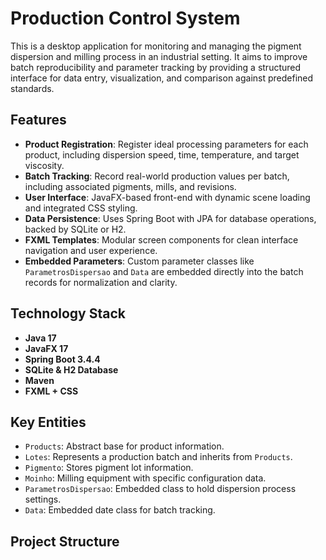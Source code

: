 # Production Control System

This is a desktop application for monitoring and managing the pigment dispersion and milling process in an industrial setting. It aims to improve batch reproducibility and parameter tracking by providing a structured interface for data entry, visualization, and comparison against predefined standards.

## Features

- **Product Registration**: Register ideal processing parameters for each product, including dispersion speed, time, temperature, and target viscosity.
- **Batch Tracking**: Record real-world production values per batch, including associated pigments, mills, and revisions.
- **User Interface**: JavaFX-based front-end with dynamic scene loading and integrated CSS styling.
- **Data Persistence**: Uses Spring Boot with JPA for database operations, backed by SQLite or H2.
- **FXML Templates**: Modular screen components for clean interface navigation and user experience.
- **Embedded Parameters**: Custom parameter classes like `ParametrosDispersao` and `Data` are embedded directly into the batch records for normalization and clarity.

## Technology Stack

- **Java 17**
- **JavaFX 17**
- **Spring Boot 3.4.4**
- **SQLite & H2 Database**
- **Maven**
- **FXML + CSS**

## Key Entities

- `Products`: Abstract base for product information.
- `Lotes`: Represents a production batch and inherits from `Products`.
- `Pigmento`: Stores pigment lot information.
- `Moinho`: Milling equipment with specific configuration data.
- `ParametrosDispersao`: Embedded class to hold dispersion process settings.
- `Data`: Embedded date class for batch tracking.

## Project Structure

